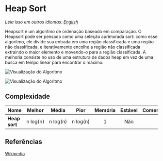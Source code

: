 # Heap Sort

_Leia isso em outros idiomas:_
[_English_](README.md)

Heapsort é um algoritmo de ordenação baseado em comparação. O Heapsort pode ser pensado como uma seleção aprimorada sort: como esse algoritmo, ele divide sua entrada em uma região classificada e uma região não classificada, e iterativamente encolhe a região não classificada extraindo o maior elemento e movendo-o para a região classificada. A melhoria consiste no uso de uma estrutura de dados heap em vez de uma busca em tempo linear para encontrar o máximo.

![Visualização do Algoritmo](https://upload.wikimedia.org/wikipedia/commons/1/1b/Sorting_heapsort_anim.gif)

![Visualização do Algoritmo](https://upload.wikimedia.org/wikipedia/commons/4/4d/Heapsort-example.gif)

## Complexidade

| Nome                  | Melhor            | Média             | Pior               | Memória    | Estável    | Comentários  |
| --------------------- | :-------------: | :-----------------: | :-----------------: | :-------: | :-------: | :-------- |
| **Heap sort**         | n&nbsp;log(n)   | n&nbsp;log(n)       | n&nbsp;log(n)       | 1         | Não        |           |

## Referências

[Wikipedia](https://en.wikipedia.org/wiki/Heapsort)
